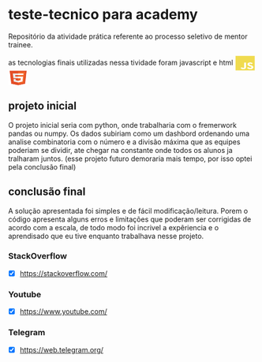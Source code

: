 # teste-tecnico para academy 
Repositório da atividade prática referente ao processo seletivo de mentor trainee.

as tecnologias finais utilizadas nessa tividade foram javascript e html
<img align="center" alt="Rafa-Js" height="30" width="40" src="https://raw.githubusercontent.com/devicons/devicon/master/icons/javascript/javascript-plain.svg">  <img align="center" alt="Rafa-HTML" height="30" width="40" src="https://raw.githubusercontent.com/devicons/devicon/master/icons/html5/html5-original.svg">
## projeto inicial 
O projeto inicial seria com python, onde trabalharia com o fremerwork pandas ou numpy. Os dados subiriam como um dashbord ordenando uma analise combinatoria com o número e a divisão máxima que as equipes poderiam se dividir, ate chegar na constante onde todos os alunos ja tralharam juntos. (esse projeto futuro demoraria mais tempo, por isso optei pela conclusão final)

## conclusão final
A solução apresentada foi simples e de fácil modificação/leitura.
Porem o código apresenta alguns erros e limitações que poderam ser corrigidas de acordo com a escala,
de todo modo foi incrivel a expêriencia e o aprendisado que eu tive enquanto trabalhava nesse projeto.

### StackOverflow
- [x] https://stackoverflow.com/
### Youtube
- [x] https://www.youtube.com/
### Telegram
- [x] https://web.telegram.org/




